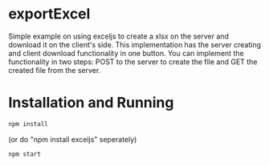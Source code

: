 # exportExcel
Simple example on using exceljs to create a xlsx on the server and download it on the client's side.
This implementation has the server creating and client download functionality in one button. 
You can implement the functionality in two steps: POST to the server to create the file and GET the created file from the server.


# Installation and Running
```javascript
npm install
```

(or do "npm install exceljs" seperately)

```javascript
npm start
```


